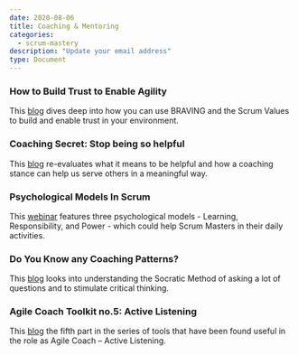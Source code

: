 ```yaml
---
date: 2020-08-06
title: Coaching & Mentoring
categories:
  - scrum-mastery
description: "Update your email address"
type: Document
---
```

### How to Build Trust to Enable Agility
This [blog](https://www.scrum.org/resources/blog/how-build-trust-enable-agility) dives deep into how you can use BRAVING and the Scrum Values to build and enable trust in your environment.

### Coaching Secret: Stop being so helpful
This [blog](https://www.agilesocks.com/coaching-secrets-stop-being-helpful/) re-evaluates what it means to be helpful and how a coaching stance can help us serve others in a meaningful way.

### Psychological Models In Scrum
This [webinar](https://youtu.be/fyDYpGCuvaA) features three psychological models - Learning, Responsibility, and Power - which could help Scrum Masters in their daily activities.

### Do You Know any Coaching Patterns?
This [blog](https://www.scrum.org/resources/blog/do-you-know-any-coaching-patterns) looks into understanding the Socratic Method of asking a lot of questions and to stimulate critical thinking.

### Agile Coach Toolkit no.5: Active Listening
This [blog](https://www.scrum.org/resources/blog/agile-coach-toolkit-5-active-listening) the fifth part in the series of tools that have been found useful in the role as Agile Coach – Active Listening.
